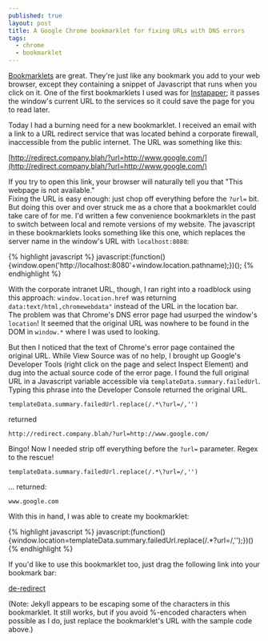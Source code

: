 ```yaml
---
published: true
layout: post
title: A Google Chrome bookmarklet for fixing URLs with DNS errors
tags: 
  - chrome
  - bookmarklet
---
```

 
[Bookmarklets](http://en.wikipedia.org/wiki/Bookmarklet) are great.  They're just like any bookmark 
you add to your web browser, except they containing a snippet of Javascript that runs when you click 
on it.  One of the first bookmarklets I used was for [Instapaper](https://www.instapaper.com/save); 
it passes the window's current URL to the services so it could save the page for you to read later. 

Today I had a burning need for a new bookmarklet.  I received an email with a link to a URL redirect service 
that was located behind a corporate firewall, inaccessible from the public internet.  The URL was something
like this:

[http://redirect.company.blah/?url=http://www.google.com/](http://redirect.company.blah/?url=http://www.google.com/)

If you try to open this link, your browser will naturally tell you that "This webpage is not available."  
Fixing the URL is easy enough: just chop off everything before the `?url=` bit.  But doing this over and over
struck me as a chore that a bookmarklet could take care of for me.  I'd written a few convenience 
bookmarklets in the past to switch between local and remote versions of my website.  The javascript in these 
bookmarklets looks something like this one, which replaces the server name in the window's URL with 
`localhost:8080`:

{% highlight javascript %}
javascript:(function(){window.open('http://localhost:8080'+window.location.pathname);})();
{% endhighlight %}

With the corporate intranet URL, though, I ran right into a roadblock using this approach: 
`window.location.href` was returning `data:text/html,chromewebdata"` instead of the URL in the location bar.  
The problem was that Chrome's DNS error page had usurped the window's `location`!  It seemed that the 
original URL was nowhere to be found in the DOM in `window.*` where I was used to looking.

But then I noticed that the text of Chrome's error page contained the original URL.  While View Source was of 
no help, I brought up Google's Developer Tools (right click on the page and select Inspect Element) 
and dug into the actual source code of the error page. I found the full original URL in a Javascript 
variable accessible via `templateData.summary.failedUrl`. Typing this phrase into the Developer 
Console returned the original URL.

`templateData.summary.failedUrl.replace(/.*\?url=/,'')`

returned

`http://redirect.company.blah/?url=http://www.google.com/`

Bingo!  Now I needed strip off everything before the `?url=` parameter. Regex to the rescue! 

`templateData.summary.failedUrl.replace(/.*\?url=/,'')`

... returned: 

`www.google.com`

With this in hand, I was able to create my bookmarklet:

{% highlight javascript %}
javascript:(function(){window.location=templateData.summary.failedUrl.replace(/.*\?url=/,'');})()
{% endhighlight %}

If you'd like to use this bookmarklet too, just drag the following link into your bookmark bar:

[de-redirect](javascript:(function(){window.location=templateData.summary.failedUrl.replace(/.*\?url=/,'');})())

(Note: Jekyll appears to be escaping some of the characters in this bookmarklet. It still works, but if 
you avoid %-encoded characters when possible as I do, just replace the bookmarklet's URL with the sample code above.)